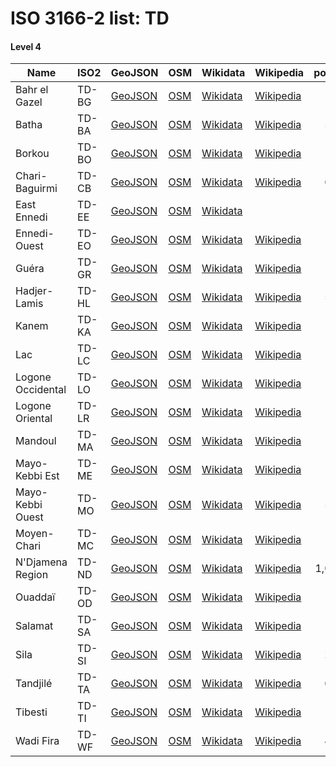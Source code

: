 # ISO 3166-2 list: TD


#### Level 4
Name | ISO2 | GeoJSON | OSM | Wikidata | Wikipedia | population 
--- | --- | --- | --- | --- | --- | --: 
Bahr el Gazel | TD-BG | [GeoJSON](../../geojson/high/iso2/TD/TD-BG.geojson) | [OSM](https://www.openstreetmap.org/relation/3106619) | [Wikidata](https://www.wikidata.org/wiki/Q1050621) | [Wikipedia](http://en.wikipedia.org/wiki/ar%3A%D8%A8%D8%AD%D8%B1%20%D8%A7%D9%84%D8%BA%D8%B2%D8%A7%D9%84%20%28%D8%AA%D8%B4%D8%A7%D8%AF%29) | 
Batha | TD-BA | [GeoJSON](../../geojson/high/iso2/TD/TD-BA.geojson) | [OSM](https://www.openstreetmap.org/relation/3106605) | [Wikidata](https://www.wikidata.org/wiki/Q180414) | [Wikipedia](http://en.wikipedia.org/wiki/en%3ABatha%20Region) | 527,031
Borkou | TD-BO | [GeoJSON](../../geojson/high/iso2/TD/TD-BO.geojson) | [OSM](https://www.openstreetmap.org/relation/2537744) | [Wikidata](https://www.wikidata.org/wiki/Q1139666) | [Wikipedia](http://en.wikipedia.org/wiki/en%3ABorkou%20Region) | 
Chari-Baguirmi | TD-CB | [GeoJSON](../../geojson/high/iso2/TD/TD-CB.geojson) | [OSM](https://www.openstreetmap.org/relation/3106626) | [Wikidata](https://www.wikidata.org/wiki/Q843975) | [Wikipedia](http://en.wikipedia.org/wiki/fr%3AChari-Baguirmi) | 621,785
East Ennedi | TD-EE | [GeoJSON](../../geojson/high/iso2/TD/TD-EE.geojson) | [OSM](https://www.openstreetmap.org/relation/7016937) | [Wikidata](https://www.wikidata.org/wiki/Q16632169) |  | 
Ennedi-Ouest | TD-EO | [GeoJSON](../../geojson/high/iso2/TD/TD-EO.geojson) | [OSM](https://www.openstreetmap.org/relation/2537745) | [Wikidata](https://www.wikidata.org/wiki/Q16632172) | [Wikipedia](http://en.wikipedia.org/wiki/fr%3AEnnedi%20Ouest%20%28r%C3%A9gion%29) | 
Guéra | TD-GR | [GeoJSON](../../geojson/high/iso2/TD/TD-GR.geojson) | [OSM](https://www.openstreetmap.org/relation/3106508) | [Wikidata](https://www.wikidata.org/wiki/Q175706) | [Wikipedia](http://en.wikipedia.org/wiki/fr%3AGu%C3%A9ra) | 
Hadjer-Lamis | TD-HL | [GeoJSON](../../geojson/high/iso2/TD/TD-HL.geojson) | [OSM](https://www.openstreetmap.org/relation/3106606) | [Wikidata](https://www.wikidata.org/wiki/Q1042437) | [Wikipedia](http://en.wikipedia.org/wiki/fr%3AHadjer-Lamis) | 562,957
Kanem | TD-KA | [GeoJSON](../../geojson/high/iso2/TD/TD-KA.geojson) | [OSM](https://www.openstreetmap.org/relation/3106623) | [Wikidata](https://www.wikidata.org/wiki/Q849841) | [Wikipedia](http://en.wikipedia.org/wiki/fr%3AKanem%20%28r%C3%A9gion%29) | 
Lac | TD-LC | [GeoJSON](../../geojson/high/iso2/TD/TD-LC.geojson) | [OSM](https://www.openstreetmap.org/relation/3217119) | [Wikidata](https://www.wikidata.org/wiki/Q867869) | [Wikipedia](http://en.wikipedia.org/wiki/fr%3ALac%20%28r%C3%A9gion%29) | 
Logone Occidental | TD-LO | [GeoJSON](../../geojson/high/iso2/TD/TD-LO.geojson) | [OSM](https://www.openstreetmap.org/relation/3218248) | [Wikidata](https://www.wikidata.org/wiki/Q305257) | [Wikipedia](http://en.wikipedia.org/wiki/fr%3ALogone%20Occidental) | 
Logone Oriental | TD-LR | [GeoJSON](../../geojson/high/iso2/TD/TD-LR.geojson) | [OSM](https://www.openstreetmap.org/relation/3218249) | [Wikidata](https://www.wikidata.org/wiki/Q167514) | [Wikipedia](http://en.wikipedia.org/wiki/fr%3ALogone%20Oriental) | 
Mandoul | TD-MA | [GeoJSON](../../geojson/high/iso2/TD/TD-MA.geojson) | [OSM](https://www.openstreetmap.org/relation/3218250) | [Wikidata](https://www.wikidata.org/wiki/Q597410) | [Wikipedia](http://en.wikipedia.org/wiki/fr%3AMandoul) | 
Mayo-Kebbi Est | TD-ME | [GeoJSON](../../geojson/high/iso2/TD/TD-ME.geojson) | [OSM](https://www.openstreetmap.org/relation/3218251) | [Wikidata](https://www.wikidata.org/wiki/Q911421) | [Wikipedia](http://en.wikipedia.org/wiki/fr%3AMayo-Kebbi%20Est) | 
Mayo-Kebbi Ouest | TD-MO | [GeoJSON](../../geojson/high/iso2/TD/TD-MO.geojson) | [OSM](https://www.openstreetmap.org/relation/3218252) | [Wikidata](https://www.wikidata.org/wiki/Q910393) | [Wikipedia](http://en.wikipedia.org/wiki/fr%3AMayo-Kebbi%20Ouest) | 569,087
Moyen-Chari | TD-MC | [GeoJSON](../../geojson/high/iso2/TD/TD-MC.geojson) | [OSM](https://www.openstreetmap.org/relation/3218253) | [Wikidata](https://www.wikidata.org/wiki/Q177799) | [Wikipedia](http://en.wikipedia.org/wiki/fr%3AMoyen-Chari) | 
N'Djamena Region | TD-ND | [GeoJSON](../../geojson/high/iso2/TD/TD-ND.geojson) | [OSM](https://www.openstreetmap.org/relation/3718330) | [Wikidata](https://www.wikidata.org/wiki/Q3659) | [Wikipedia](http://en.wikipedia.org/wiki/ar%3A%D8%A7%D9%86%D8%AC%D9%85%D9%8A%D9%86%D8%A7) | 1,092,066
Ouaddaï | TD-OD | [GeoJSON](../../geojson/high/iso2/TD/TD-OD.geojson) | [OSM](https://www.openstreetmap.org/relation/3106500) | [Wikidata](https://www.wikidata.org/wiki/Q841338) | [Wikipedia](http://en.wikipedia.org/wiki/fr%3AOuadda%C3%AF) | 
Salamat | TD-SA | [GeoJSON](../../geojson/high/iso2/TD/TD-SA.geojson) | [OSM](https://www.openstreetmap.org/relation/3106489) | [Wikidata](https://www.wikidata.org/wiki/Q385584) | [Wikipedia](http://en.wikipedia.org/wiki/fr%3ASalamat) | 
Sila | TD-SI | [GeoJSON](../../geojson/high/iso2/TD/TD-SI.geojson) | [OSM](https://www.openstreetmap.org/relation/3106495) | [Wikidata](https://www.wikidata.org/wiki/Q1149611) | [Wikipedia](http://en.wikipedia.org/wiki/fr%3ASila%20%28Tchad%29) | 289,776
Tandjilé | TD-TA | [GeoJSON](../../geojson/high/iso2/TD/TD-TA.geojson) | [OSM](https://www.openstreetmap.org/relation/3218254) | [Wikidata](https://www.wikidata.org/wiki/Q867856) | [Wikipedia](http://en.wikipedia.org/wiki/fr%3ATandjil%C3%A9) | 682,817
Tibesti | TD-TI | [GeoJSON](../../geojson/high/iso2/TD/TD-TI.geojson) | [OSM](https://www.openstreetmap.org/relation/2537732) | [Wikidata](https://www.wikidata.org/wiki/Q737711) | [Wikipedia](http://en.wikipedia.org/wiki/fr%3ATibesti) | 
Wadi Fira | TD-WF | [GeoJSON](../../geojson/high/iso2/TD/TD-WF.geojson) | [OSM](https://www.openstreetmap.org/relation/2537750) | [Wikidata](https://www.wikidata.org/wiki/Q860813) | [Wikipedia](http://en.wikipedia.org/wiki/fr%3AWadi%20Fira) | 494,933
